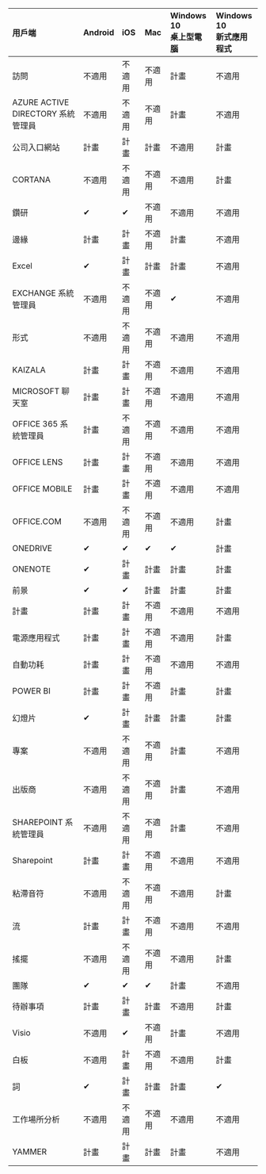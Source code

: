 <!-- This file is generated automatically. Changes made to this file will be overwritten.-->
|用戶端|Android|iOS|Mac|Windows 10<br>桌上型電腦|Windows 10<br>新式應用程式|
|:-|:-|:-|:-|:-|:-|
|訪問|不適用|不適用|不適用|計畫|不適用|
|AZURE ACTIVE DIRECTORY 系統管理員|不適用|不適用|不適用|計畫|不適用|
|公司入口網站|計畫|計畫|計畫|不適用|計畫|
|CORTANA|不適用|不適用|不適用|不適用|計畫|
|鑽研|✔|✔|不適用|不適用|不適用|
|邊緣|計畫|計畫|不適用|計畫|不適用|
|Excel|✔|計畫|計畫|計畫|不適用|
|EXCHANGE 系統管理員|不適用|不適用|不適用|✔|不適用|
|形式|不適用|不適用|不適用|不適用|不適用|
|KAIZALA|計畫|計畫|不適用|不適用|不適用|
|MICROSOFT 聊天室|計畫|計畫|不適用|不適用|不適用|
|OFFICE 365 系統管理員|計畫|不適用|不適用|不適用|不適用|
|OFFICE LENS|計畫|計畫|不適用|不適用|不適用|
|OFFICE MOBILE|計畫|計畫|不適用|不適用|不適用|
|OFFICE.COM|不適用|不適用|不適用|不適用|計畫|
|ONEDRIVE|✔|✔|✔|✔|計畫|
|ONENOTE|✔|計畫|計畫|計畫|計畫|
|前景|✔|✔|計畫|計畫|計畫|
|計畫|計畫|計畫|不適用|不適用|不適用|
|電源應用程式|計畫|計畫|不適用|不適用|計畫|
|自動功耗|計畫|計畫|不適用|不適用|不適用|
|POWER BI|計畫|計畫|不適用|計畫|計畫|
|幻燈片|✔|計畫|計畫|計畫|計畫|
|專案|不適用|不適用|不適用|計畫|不適用|
|出版商|不適用|不適用|不適用|計畫|不適用|
|SHAREPOINT 系統管理員|不適用|不適用|不適用|計畫|不適用|
|Sharepoint|計畫|計畫|不適用|不適用|不適用|
|粘滯音符|不適用|不適用|不適用|不適用|計畫|
|流|計畫|計畫|不適用|不適用|不適用|
|搖擺|不適用|不適用|不適用|不適用|計畫|
|團隊|✔|✔|✔|計畫|不適用|
|待辦事項|計畫|計畫|計畫|不適用|計畫|
|Visio|不適用|✔|不適用|計畫|不適用|
|白板|不適用|計畫|不適用|不適用|計畫|
|詞|✔|計畫|計畫|計畫|✔|
|工作場所分析|不適用|不適用|不適用|不適用|不適用|
|YAMMER|計畫|計畫|計畫|計畫|不適用|
